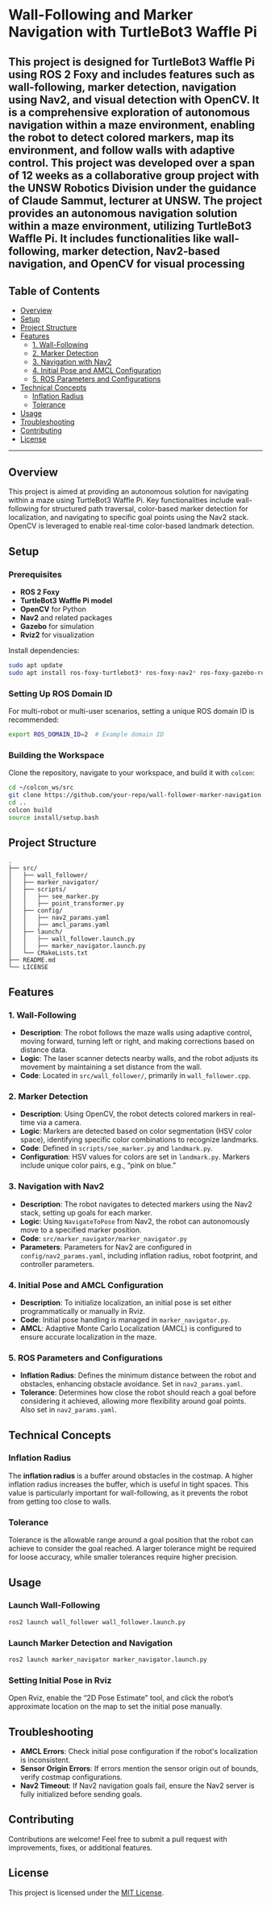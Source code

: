 # Wall-Following and Marker Navigation with TurtleBot3 Waffle Pi

This project is designed for **TurtleBot3 Waffle Pi** using **ROS 2 Foxy** and includes features such as **wall-following**, **marker detection**, **navigation using Nav2**, and **visual detection with OpenCV**. It is a comprehensive exploration of autonomous navigation within a maze environment, enabling the robot to detect colored markers, map its environment, and follow walls with adaptive control.
This project was developed over a span of 12 weeks as a collaborative group project with the UNSW Robotics Division under the guidance of Claude Sammut, lecturer at UNSW. The project provides an autonomous navigation solution within a maze environment, utilizing TurtleBot3 Waffle Pi. It includes functionalities like wall-following, marker detection, Nav2-based navigation, and OpenCV for visual processing
---

## Table of Contents

- [Overview](#overview)
- [Setup](#setup)
- [Project Structure](#project-structure)
- [Features](#features)
  - [1. Wall-Following](#1-wall-following)
  - [2. Marker Detection](#2-marker-detection)
  - [3. Navigation with Nav2](#3-navigation-with-nav2)
  - [4. Initial Pose and AMCL Configuration](#4-initial-pose-and-amcl-configuration)
  - [5. ROS Parameters and Configurations](#5-ros-parameters-and-configurations)
- [Technical Concepts](#technical-concepts)
  - [Inflation Radius](#inflation-radius)
  - [Tolerance](#tolerance)
- [Usage](#usage)
- [Troubleshooting](#troubleshooting)
- [Contributing](#contributing)
- [License](#license)

---

## Overview

This project is aimed at providing an autonomous solution for navigating within a maze using TurtleBot3 Waffle Pi. Key functionalities include wall-following for structured path traversal, color-based marker detection for localization, and navigating to specific goal points using the Nav2 stack. OpenCV is leveraged to enable real-time color-based landmark detection.

## Setup

### Prerequisites

- **ROS 2 Foxy**
- **TurtleBot3 Waffle Pi model**
- **OpenCV** for Python
- **Nav2** and related packages
- **Gazebo** for simulation
- **Rviz2** for visualization

Install dependencies:

```bash
sudo apt update
sudo apt install ros-foxy-turtlebot3* ros-foxy-nav2* ros-foxy-gazebo-ros-pkgs python3-opencv
```

### Setting Up ROS Domain ID

For multi-robot or multi-user scenarios, setting a unique ROS domain ID is recommended:

```bash
export ROS_DOMAIN_ID=2  # Example domain ID
```

### Building the Workspace

Clone the repository, navigate to your workspace, and build it with `colcon`:

```bash
cd ~/colcon_ws/src
git clone https://github.com/your-repo/wall-follower-marker-navigation.git
cd ..
colcon build
source install/setup.bash
```

## Project Structure

```
.
├── src/
│   ├── wall_follower/
│   ├── marker_navigator/
│   ├── scripts/
│   │   ├── see_marker.py
│   │   ├── point_transformer.py
│   ├── config/
│   │   ├── nav2_params.yaml
│   │   ├── amcl_params.yaml
│   ├── launch/
│   │   ├── wall_follower.launch.py
│   │   ├── marker_navigator.launch.py
│   └── CMakeLists.txt
├── README.md
└── LICENSE
```

## Features

### 1. Wall-Following

- **Description**: The robot follows the maze walls using adaptive control, moving forward, turning left or right, and making corrections based on distance data.
- **Logic**: The laser scanner detects nearby walls, and the robot adjusts its movement by maintaining a set distance from the wall.
- **Code**: Located in `src/wall_follower/`, primarily in `wall_follower.cpp`.

### 2. Marker Detection

- **Description**: Using OpenCV, the robot detects colored markers in real-time via a camera.
- **Logic**: Markers are detected based on color segmentation (HSV color space), identifying specific color combinations to recognize landmarks.
- **Code**: Defined in `scripts/see_marker.py` and `landmark.py`.
- **Configuration**: HSV values for colors are set in `landmark.py`. Markers include unique color pairs, e.g., “pink on blue.”

### 3. Navigation with Nav2

- **Description**: The robot navigates to detected markers using the Nav2 stack, setting up goals for each marker.
- **Logic**: Using `NavigateToPose` from Nav2, the robot can autonomously move to a specified marker position.
- **Code**: `src/marker_navigator/marker_navigator.py`
- **Parameters**: Parameters for Nav2 are configured in `config/nav2_params.yaml`, including inflation radius, robot footprint, and controller parameters.

### 4. Initial Pose and AMCL Configuration

- **Description**: To initialize localization, an initial pose is set either programmatically or manually in Rviz.
- **Code**: Initial pose handling is managed in `marker_navigator.py`.
- **AMCL**: Adaptive Monte Carlo Localization (AMCL) is configured to ensure accurate localization in the maze.

### 5. ROS Parameters and Configurations

- **Inflation Radius**: Defines the minimum distance between the robot and obstacles, enhancing obstacle avoidance. Set in `nav2_params.yaml`.
- **Tolerance**: Determines how close the robot should reach a goal before considering it achieved, allowing more flexibility around goal points. Also set in `nav2_params.yaml`.

## Technical Concepts

### Inflation Radius

The **inflation radius** is a buffer around obstacles in the costmap. A higher inflation radius increases the buffer, which is useful in tight spaces. This value is particularly important for wall-following, as it prevents the robot from getting too close to walls.

### Tolerance

Tolerance is the allowable range around a goal position that the robot can achieve to consider the goal reached. A larger tolerance might be required for loose accuracy, while smaller tolerances require higher precision.

## Usage

### Launch Wall-Following

```bash
ros2 launch wall_follower wall_follower.launch.py
```

### Launch Marker Detection and Navigation

```bash
ros2 launch marker_navigator marker_navigator.launch.py
```

### Setting Initial Pose in Rviz

Open Rviz, enable the “2D Pose Estimate” tool, and click the robot’s approximate location on the map to set the initial pose manually.

## Troubleshooting

- **AMCL Errors**: Check initial pose configuration if the robot's localization is inconsistent.
- **Sensor Origin Errors**: If errors mention the sensor origin out of bounds, verify costmap configurations.
- **Nav2 Timeout**: If Nav2 navigation goals fail, ensure the Nav2 server is fully initialized before sending goals.

## Contributing

Contributions are welcome! Feel free to submit a pull request with improvements, fixes, or additional features.

## License

This project is licensed under the [MIT License](LICENSE).

